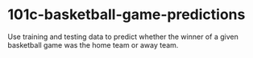 # 101c-basketball-game-predictions

Use training and testing data to predict whether the winner of a given basketball game was the home team or away team.
